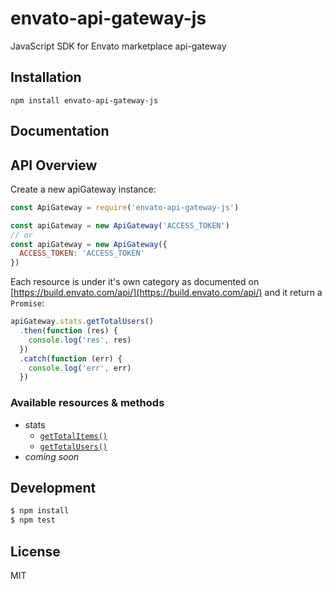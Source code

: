 # envato-api-gateway-js
JavaScript SDK for Envato marketplace api-gateway

## Installation

`npm install envato-api-gateway-js`

## Documentation

## API Overview

Create a new apiGateway instance:

```js
const ApiGateway = require('envato-api-gateway-js')

const apiGateway = new ApiGateway('ACCESS_TOKEN')
// or
const apiGateway = new ApiGateway({
  ACCESS_TOKEN: 'ACCESS_TOKEN'
})
```

Each resource is under it's own category as documented on [https://build.envato.com/api/](https://build.envato.com/api/) and it return a `Promise`:

```js
apiGateway.stats.getTotalUsers()
  .then(function (res) {
    console.log('res', res)
  })
  .catch(function (err) {
    console.log('err', err)
  })
```

### Available resources & methods

* stats
  * [`getTotalItems()`](https://build.envato.com/api/#market_TotalItems)
  * [`getTotalUsers()`](https://build.envato.com/api/#market_TotalUsers)
* _coming soon_

## Development

```sh
$ npm install
$ npm test
```

## License

MIT
